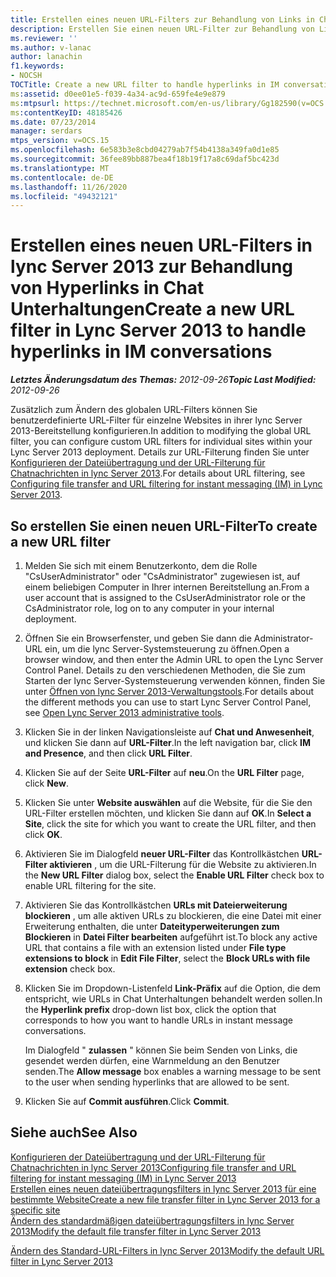 ```yaml
---
title: Erstellen eines neuen URL-Filters zur Behandlung von Links in Chat Unterhaltungen
description: Erstellen Sie einen neuen URL-Filter zur Behandlung von Links in Chat Unterhaltungen.
ms.reviewer: ''
ms.author: v-lanac
author: lanachin
f1.keywords:
- NOCSH
TOCTitle: Create a new URL filter to handle hyperlinks in IM conversations
ms:assetid: d0ee01e5-f039-4a34-ac9d-659fe4e9e879
ms:mtpsurl: https://technet.microsoft.com/en-us/library/Gg182590(v=OCS.15)
ms:contentKeyID: 48185426
ms.date: 07/23/2014
manager: serdars
mtps_version: v=OCS.15
ms.openlocfilehash: 6e583b3e8cbd04279ab7f54b4138a349fa0d1e85
ms.sourcegitcommit: 36fee89bb887bea4f18b19f17a8c69daf5bc423d
ms.translationtype: MT
ms.contentlocale: de-DE
ms.lasthandoff: 11/26/2020
ms.locfileid: "49432121"
---
```

# <a name="create-a-new-url-filter-in-lync-server-2013-to-handle-hyperlinks-in-im-conversations"></a><span data-ttu-id="dd7ee-103">Erstellen eines neuen URL-Filters in lync Server 2013 zur Behandlung von Hyperlinks in Chat Unterhaltungen</span><span class="sxs-lookup"><span data-stu-id="dd7ee-103">Create a new URL filter in Lync Server 2013 to handle hyperlinks in IM conversations</span></span>

<div data-xmlns="http://www.w3.org/1999/xhtml">

<div class="topic" data-xmlns="http://www.w3.org/1999/xhtml" data-msxsl="urn:schemas-microsoft-com:xslt" data-cs="https://msdn.microsoft.com/">

<div data-asp="https://msdn2.microsoft.com/asp">



</div>

<div id="mainSection">

<div id="mainBody"><span data-ttu-id="dd7ee-104">

<span> </span></span><span class="sxs-lookup"><span data-stu-id="dd7ee-104">

<span> </span></span></span>

<span data-ttu-id="dd7ee-105">_**Letztes Änderungsdatum des Themas:** 2012-09-26_</span><span class="sxs-lookup"><span data-stu-id="dd7ee-105">_**Topic Last Modified:** 2012-09-26_</span></span>

<span data-ttu-id="dd7ee-106">Zusätzlich zum Ändern des globalen URL-Filters können Sie benutzerdefinierte URL-Filter für einzelne Websites in ihrer lync Server 2013-Bereitstellung konfigurieren.</span><span class="sxs-lookup"><span data-stu-id="dd7ee-106">In addition to modifying the global URL filter, you can configure custom URL filters for individual sites within your Lync Server 2013 deployment.</span></span> <span data-ttu-id="dd7ee-107">Details zur URL-Filterung finden Sie unter [Konfigurieren der Dateiübertragung und der URL-Filterung für Chatnachrichten in lync Server 2013](lync-server-2013-configuring-file-transfer-and-url-filtering-for-instant-messaging-im.md).</span><span class="sxs-lookup"><span data-stu-id="dd7ee-107">For details about URL filtering, see [Configuring file transfer and URL filtering for instant messaging (IM) in Lync Server 2013](lync-server-2013-configuring-file-transfer-and-url-filtering-for-instant-messaging-im.md).</span></span>

<div>

## <a name="to-create-a-new-url-filter"></a><span data-ttu-id="dd7ee-108">So erstellen Sie einen neuen URL-Filter</span><span class="sxs-lookup"><span data-stu-id="dd7ee-108">To create a new URL filter</span></span>

1.  <span data-ttu-id="dd7ee-109">Melden Sie sich mit einem Benutzerkonto, dem die Rolle "CsUserAdministrator" oder "CsAdministrator" zugewiesen ist, auf einem beliebigen Computer in Ihrer internen Bereitstellung an.</span><span class="sxs-lookup"><span data-stu-id="dd7ee-109">From a user account that is assigned to the CsUserAdministrator role or the CsAdministrator role, log on to any computer in your internal deployment.</span></span>

2.  <span data-ttu-id="dd7ee-110">Öffnen Sie ein Browserfenster, und geben Sie dann die Administrator-URL ein, um die lync Server-Systemsteuerung zu öffnen.</span><span class="sxs-lookup"><span data-stu-id="dd7ee-110">Open a browser window, and then enter the Admin URL to open the Lync Server Control Panel.</span></span> <span data-ttu-id="dd7ee-111">Details zu den verschiedenen Methoden, die Sie zum Starten der lync Server-Systemsteuerung verwenden können, finden Sie unter [Öffnen von lync Server 2013-Verwaltungstools](lync-server-2013-open-lync-server-administrative-tools.md).</span><span class="sxs-lookup"><span data-stu-id="dd7ee-111">For details about the different methods you can use to start Lync Server Control Panel, see [Open Lync Server 2013 administrative tools](lync-server-2013-open-lync-server-administrative-tools.md).</span></span>

3.  <span data-ttu-id="dd7ee-112">Klicken Sie in der linken Navigationsleiste auf **Chat und Anwesenheit**, und klicken Sie dann auf **URL-Filter**.</span><span class="sxs-lookup"><span data-stu-id="dd7ee-112">In the left navigation bar, click **IM and Presence**, and then click **URL Filter**.</span></span>

4.  <span data-ttu-id="dd7ee-113">Klicken Sie auf der Seite **URL-Filter** auf **neu**.</span><span class="sxs-lookup"><span data-stu-id="dd7ee-113">On the **URL Filter** page, click **New**.</span></span>

5.  <span data-ttu-id="dd7ee-114">Klicken Sie unter **Website auswählen** auf die Website, für die Sie den URL-Filter erstellen möchten, und klicken Sie dann auf **OK**.</span><span class="sxs-lookup"><span data-stu-id="dd7ee-114">In **Select a Site**, click the site for which you want to create the URL filter, and then click **OK**.</span></span>

6.  <span data-ttu-id="dd7ee-115">Aktivieren Sie im Dialogfeld **neuer URL-Filter** das Kontrollkästchen **URL-Filter aktivieren** , um die URL-Filterung für die Website zu aktivieren.</span><span class="sxs-lookup"><span data-stu-id="dd7ee-115">In the **New URL Filter** dialog box, select the **Enable URL Filter** check box to enable URL filtering for the site.</span></span>

7.  <span data-ttu-id="dd7ee-116">Aktivieren Sie das Kontrollkästchen **URLs mit Dateierweiterung blockieren** , um alle aktiven URLs zu blockieren, die eine Datei mit einer Erweiterung enthalten, die unter **Dateityperweiterungen zum Blockieren** in **Datei Filter bearbeiten** aufgeführt ist.</span><span class="sxs-lookup"><span data-stu-id="dd7ee-116">To block any active URL that contains a file with an extension listed under **File type extensions to block** in **Edit File Filter**, select the **Block URLs with file extension** check box.</span></span>

8.  <span data-ttu-id="dd7ee-117">Klicken Sie im Dropdown-Listenfeld **Link-Präfix** auf die Option, die dem entspricht, wie URLs in Chat Unterhaltungen behandelt werden sollen.</span><span class="sxs-lookup"><span data-stu-id="dd7ee-117">In the **Hyperlink prefix** drop-down list box, click the option that corresponds to how you want to handle URLs in instant message conversations.</span></span>
    
    <span data-ttu-id="dd7ee-118">Im Dialogfeld " **zulassen** " können Sie beim Senden von Links, die gesendet werden dürfen, eine Warnmeldung an den Benutzer senden.</span><span class="sxs-lookup"><span data-stu-id="dd7ee-118">The **Allow message** box enables a warning message to be sent to the user when sending hyperlinks that are allowed to be sent.</span></span>

9.  <span data-ttu-id="dd7ee-119">Klicken Sie auf **Commit ausführen**.</span><span class="sxs-lookup"><span data-stu-id="dd7ee-119">Click **Commit**.</span></span>

</div>

<div>

## <a name="see-also"></a><span data-ttu-id="dd7ee-120">Siehe auch</span><span class="sxs-lookup"><span data-stu-id="dd7ee-120">See Also</span></span>


[<span data-ttu-id="dd7ee-121">Konfigurieren der Dateiübertragung und der URL-Filterung für Chatnachrichten in lync Server 2013</span><span class="sxs-lookup"><span data-stu-id="dd7ee-121">Configuring file transfer and URL filtering for instant messaging (IM) in Lync Server 2013</span></span>](lync-server-2013-configuring-file-transfer-and-url-filtering-for-instant-messaging-im.md)  
[<span data-ttu-id="dd7ee-122">Erstellen eines neuen dateiübertragungsfilters in lync Server 2013 für eine bestimmte Website</span><span class="sxs-lookup"><span data-stu-id="dd7ee-122">Create a new file transfer filter in Lync Server 2013 for a specific site</span></span>](lync-server-2013-create-a-new-file-transfer-filter-for-a-specific-site.md)  
[<span data-ttu-id="dd7ee-123">Ändern des standardmäßigen dateiübertragungsfilters in lync Server 2013</span><span class="sxs-lookup"><span data-stu-id="dd7ee-123">Modify the default file transfer filter in Lync Server 2013</span></span>](lync-server-2013-modify-the-default-file-transfer-filter.md)  


[<span data-ttu-id="dd7ee-124">Ändern des Standard-URL-Filters in lync Server 2013</span><span class="sxs-lookup"><span data-stu-id="dd7ee-124">Modify the default URL filter in Lync Server 2013</span></span>](lync-server-2013-modify-the-default-url-filter.md)  
  

<span data-ttu-id="dd7ee-125"></div>

</div>

<span> </span>

</div>

</div>

</span><span class="sxs-lookup"><span data-stu-id="dd7ee-125"></div>

</div>

<span> </span>

</div>

</div>

</span></span></div>

